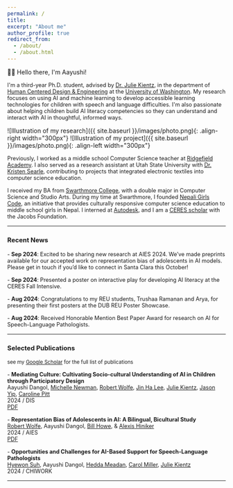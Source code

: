 ```yaml
---
permalink: /
title:
excerpt: "About me"
author_profile: true
redirect_from: 
  - /about/
  - /about.html
---
```


👋🏼 Hello there, I'm Aayushi!

<span style="font-size: 90%;">I'm a third-year Ph.D. student, advised by [Dr. Julie Kientz][julie], in the department of [Human Centered Design & Engineering][hcde] at the [University of Washington][uw]. My research focuses on using AI and machine learning to develop accessible learning technologies for children with speech and language difficulties. I'm also passionate about helping children build AI literacy competencies so they can understand and interact with AI in thoughtful, informed ways.</span>

![Illustration of my research]({{ site.baseurl }}/images/photo.png){: .align-right width="300px"}
![Illustration of my project]({{ site.baseurl }}/images/photo.png){: .align-left width="300px"}

<span style="font-size: 90%;">Previously, I worked as a middle school Computer Science teacher at [Ridgefield Academy][ridgefield]. I also served as a research assistant at Utah State University with [Dr. Kristen Searle][kristen], contributing to projects that integrated electronic textiles into computer science education.</span>

<span style="font-size: 90%;">I received my BA from [Swarthmore College][swarthmore], with a double major in Computer Science and Studio Arts. During my time at Swarthmore, I founded [Nepali Girls Code][lang], an initiative that provides culturally responsive computer science education to middle school girls in Nepal. I interned at [Autodesk][autodesk], and I am a [CERES scholar][ceres] with the Jacobs Foundation.</span>


---

### <span style="font-size: 90%;">Recent News</span>

<span style="font-size: 90%;">- **Sep 2024**: Excited to be sharing new research at AIES 2024. We’ve made preprints available for our accepted work on representation bias of adolescents in AI models. Please get in touch if you’d like to connect in Santa Clara this October!</span>

<span style="font-size: 90%;">- **Sep 2024**: Presented a poster on interactive play for developing AI literacy at the CERES Fall Intensive.</span>

<span style="font-size: 90%;">- **Aug 2024**: Congratulations to my REU students, Trushaa Ramanan and Arya, for presenting their first posters at the DUB REU Poster Showcase.</span>

<span style="font-size: 90%;">- **Aug 2024**: Received Honorable Mention Best Paper Award for research on AI for Speech-Language Pathologists.</span>

---

### <span style="font-size: 90%;">Selected Publications</span>

<small> see my [Google Scholar](https://scholar.google.com/citations?user=BRT9BREAAAAJ&hl=en) for the full list of publications </small>

<span style="font-size: 90%;">- **Mediating Culture: Cultivating Socio-cultural Understanding of AI in Children through Participatory Design**  
  Aayushi Dangol, [Michelle Newman][michelle], [Robert Wolfe][robert], [Jin Ha Lee][jinha], [Julie Kientz][julie], [Jason Yip][jason], [Caroline Pitt][caroline]  
  2024 / DIS  
  [PDF](https://dl.acm.org/doi/pdf/10.1145/3643834.3661515)</span>

<span style="font-size: 90%;">- **Representation Bias of Adolescents in AI: A Bilingual, Bicultural Study**  
  [Robert Wolfe][robert], Aayushi Dangol, [Bill Howe][bill], & [Alexis Hiniker][alexis]  
  2024 / AIES  
  [PDF](https://arxiv.org/pdf/2408.01961)</span>

<span style="font-size: 90%;">- **Opportunities and Challenges for AI-Based Support for Speech-Language Pathologists**  
  [Hyewon Suh][hyewon], Aayushi Dangol, [Hedda Meadan][hedda], [Carol Miller][carol], [Julie Kientz][julie]  
  2024 / CHIWORK</span>

<!-- 
I'm a third-year Ph.D. student, advised by [Dr. Julie Kientz][julie], in the department of [Human Centered Design & Engineering][hcde] at the [University of Washington][uw]. My research focuses on using AI and machine learning to develop accessible learning technologies for children with speech and language difficulties. I'm also passionate about helping children build AI literacy competencies so they can understand and interact with AI in thoughtful, informed ways.

Previously, I worked as a middle school Computer Science teacher at [Ridgefield Academy][ridgefield]. I also served as a research assistant at Utah State University with [Dr. Kristen Searle][kristen], contributing to projects that integrated electronic textiles into computer science education.

I received my BA from [Swarthmore College][swarthmore], with a double major in Computer Science and Studio Arts. During my time at Swarthmore, I founded [Nepali Girls Code][lang], an initiative that provides culturally responsive computer science education to middle school girls in Nepal. I interned at [Autodesk][autodesk], and I am a [CERES scholar][ceres] with the Jacobs Foundation.

I’m always open to collaborations and conversations. Please feel free to reach out!

---

### Recent News

- **Sep 2024**: Excited to be sharing new research at AIES 2024. We’ve made preprints available for our accepted work on representation bias of adolescents in AI models. Please get in touch if you’d like to connect in Santa Clara this October!
- **Sep 2024**: Presented a poster on interactive play for developing AI literacy at the CERES Fall Intensive.
- **Aug 2024**: Congratulations to my REU students, Trushaa Ramanan and Arya, for presenting their first posters at the DUB REU Poster Showcase.
- **Aug 2024**: Received Honorable Mention Best Paper Award for research on AI for Speech-Language Pathologists.

---

### Selected Publications

<small> see my [Google Scholar](https://scholar.google.com/citations?user=BRT9BREAAAAJ&hl=en) for the full list of publications </small>

- **Mediating Culture: Cultivating Socio-cultural Understanding of AI in Children through Participatory Design**  
  Aayushi Dangol, [Michelle Newman][michelle], [Robert Wolfe][robert], [Jin Ha Lee][jinha], [Julie Kientz][julie], [Jason Yip][jason], [Caroline Pitt][caroline]  
  2024 / DIS  
  [PDF](https://dl.acm.org/doi/pdf/10.1145/3643834.3661515)

- **Representation Bias of Adolescents in AI: A Bilingual, Bicultural Study**  
  [Robert Wolfe][robert], Aayushi Dangol, [Bill Howe][bill], & [Alexis Hiniker][alexis]  
  2024 / AIES  
  [PDF](https://arxiv.org/pdf/2408.01961)

- **Opportunities and Challenges for AI-Based Support for Speech-Language Pathologists**  
  [Hyewon Suh][hyewon], Aayushi Dangol, [Hedda Meadan][hedda], [Carol Miller][carol], [Julie Kientz][julie]  
  2024 / CHIWORK -->

---

[hcde]: https://hcde.washington.edu
[uw]: https://washington.edu
[swarthmore]: https://www.swarthmore.edu/
[lang]: https://www.swarthmore.edu/lang-center/lang-opportunity-scholarship-program
[ceres]: https://ceres.uci.edu/
[jacobs]: https://jacobsfoundation.org/
[ridgefield]: https://www.ridgefieldacademy.org/
[autodesk]: https://www.autodesk.com/?cjdata=MXxOfDB8WXww&mktvar002=afc_us_deeplink&AID=10282382&PID=8206971&SID=jkp_CjwKCAjw0t63BhAUEiwA5xP54QvH7l9aRQj31upWsENBDsOwidSxhsVB8pb6nl9zN-UXAJ0Zs5I-5hoCZV8QAvD_BwE&cjevent=394e60c97e0811ef8386acf70a1cb825&affname=8206971_10282382
[julie]: https://faculty.washington.edu/jkientz/
[kristen]: https://cehs.usu.edu/itls/people/kristin-searle
[michelle]: https://michelenewman.github.io/
[robert]: https://wolferobert3.github.io/
[jinha]: https://ischool.uw.edu/people/faculty/profile/jinhalee
[jason]: https://bigyipper.com/
[caroline]: https://faculty.washington.edu/pittc/
[bill]: https://ischool.uw.edu/people/faculty/profile/billhowe
[alexis]: https://www.alexishiniker.com/
[carol]: https://hhd.psu.edu/contact/carol-miller
[hedda]: https://spcd.charlotte.edu/people/hedda-meadan-kaplansky/
[hyewon]: https://scholar.google.com/citations?user=DpHT6UEAAAAJ&hl=en
